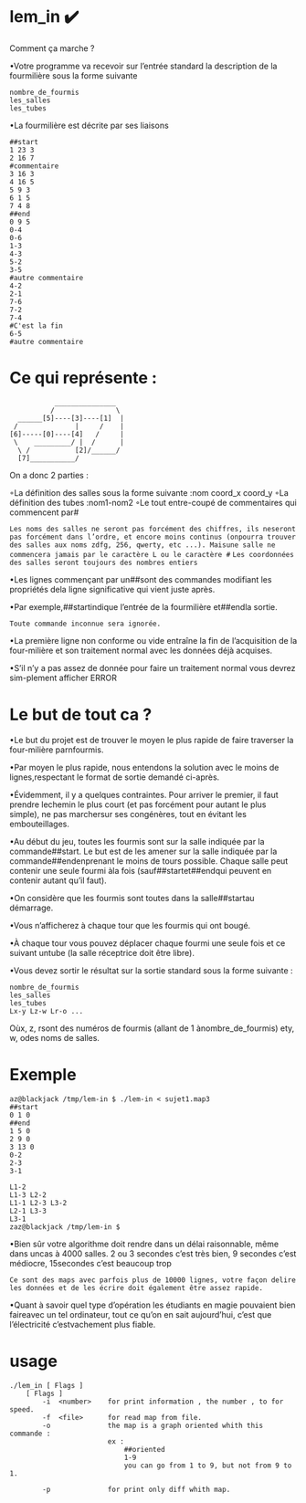 # lem_in :heavy_check_mark:

Comment ça marche ?

•Votre programme va recevoir sur l’entrée standard la description de la fourmilière sous la forme suivante 
```
nombre_de_fourmis
les_salles
les_tubes
```

•La fourmilière est décrite par ses liaisons 

```
##start
1 23 3
2 16 7
#commentaire
3 16 3
4 16 5
5 9 3
6 1 5
7 4 8
##end
0 9 5
0-4
0-6
1-3
4-3
5-2
3-5
#autre commentaire
4-2
2-1
7-6
7-2
7-4
#C'est la fin
6-5
#autre commentaire
```

# Ce qui représente :

```
           _______________
          /               \
  ______[5]----[3]----[1]  |
 /              |     /    |
[6]-----[0]----[4]   /     |
 \    _________/ |  /      |
  \ /           [2]/______/
  [7]___________/
```

On a donc 2 parties :

◦La définition des salles sous la forme suivante :nom coord_x coord_y
◦La définition des tubes :nom1-nom2
◦Le tout entre-coupé de commentaires qui commencent par#

`Les noms des salles ne seront pas forcément des chiffres, ils neseront pas forcément dans l’ordre, et encore moins continus (onpourra trouver des salles aux noms zdfg, 256, qwerty, etc ...). Maisune salle ne commencera jamais par le caractère L ou le caractère #`
`Les coordonnées des salles seront toujours des nombres entiers`

•Les lignes commençant par un##sont des commandes modifiant les propriétés dela ligne significative qui vient juste après.

•Par exemple,##startindique l’entrée de la fourmilière et##endla sortie.

`Toute commande inconnue sera ignorée.`

•La première ligne non conforme ou vide entraîne la fin de l’acquisition de la four-milière et son traitement normal avec les données déjà acquises.

•S’il n’y a pas assez de donnée pour faire un traitement normal vous devrez sim-plement afficher ERROR

# Le but de tout ca ?

•Le but du projet est de trouver le moyen le plus rapide de faire traverser la four-milière parnfourmis.

•Par moyen le plus rapide, nous entendons la solution avec le moins de lignes,respectant le format de sortie demandé ci-après.

•Évidemment, il y a quelques contraintes. Pour arriver le premier, il faut prendre lechemin le plus court (et pas forcément pour autant le plus simple), ne pas marchersur ses congénères, tout en évitant les embouteillages.

•Au début du jeu, toutes les fourmis sont sur la salle indiquée par la commande##start. Le but est de les amener sur la salle indiquée par la commande##endenprenant le moins de tours possible. Chaque salle peut contenir une seule fourmi àla fois (sauf##startet##endqui peuvent en contenir autant qu’il faut).

•On considère que les fourmis sont toutes dans la salle##startau démarrage.

•Vous n’afficherez à chaque tour que les fourmis qui ont bougé.

•À chaque tour vous pouvez déplacer chaque fourmi une seule fois et ce suivant untube (la salle réceptrice doit être libre).

•Vous devez sortir le résultat sur la sortie standard sous la forme suivante :

```
nombre_de_fourmis
les_salles
les_tubes
Lx-y Lz-w Lr-o ...
```

Oùx, z, rsont des numéros de fourmis (allant de 1 ànombre_de_fourmis) ety, w, odes noms de salles.

# Exemple

```
az@blackjack /tmp/lem-in $ ./lem-in < sujet1.map3
##start
0 1 0
##end
1 5 0
2 9 0
3 13 0
0-2
2-3
3-1

L1-2
L1-3 L2-2
L1-1 L2-3 L3-2
L2-1 L3-3
L3-1
zaz@blackjack /tmp/lem-in $
```

•Bien sûr votre algorithme doit rendre dans un délai raisonnable, même dans uncas à 4000 salles. 2 ou 3 secondes c’est très bien, 9 secondes c’est médiocre, 15secondes c’est beaucoup trop

`Ce sont des maps avec parfois plus de 10000 lignes, votre façon delire les données et de les écrire doit également être assez rapide.`

•Quant à savoir quel type d’opération les étudiants en magie pouvaient bien faireavec un tel ordinateur, tout ce qu’on en sait aujourd’hui, c’est que l’électricité c’estvachement plus fiable.

# usage

```
./lem_in [ Flags ] 
    [ Flags ]
        -i  <number>    for print information , the number , to for speed.
        -f  <file>      for read map from file.
        -o              the map is a graph oriented whith this commande :
                        ex :
                            ##oriented
                            1-9
                            you can go from 1 to 9, but not from 9 to 1.

        -p              for print only diff whith map.